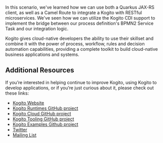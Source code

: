 In this scenario, we've learned how we can use both a Quarkus JAX-RS client, as well as a Camel Route to integrate a Kogito with RESTful microservices. We've seen how we can utilize the Kogito CDI support to implement the bridge between our process definition's BPMN2 Service Task and our integration logic.

Kogito gives cloud-native developers the ability to use their skillset and combine it with the power of process, workflow, rules and decision automation capabilities, providing a complete toolkit to build cloud-native business applications and systems.

## Additional Resources

If you’re interested in helping continue to improve Kogito, using Kogito to develop applications, or if you’re just curious about it, please check out these links:

* [Kogito Website](http://kogito.kie.org/)
* [Kogito Runtimes GitHub project](https://github.com/kiegroup/kogito-runtimes)
* [Kogito Cloud GitHub project](https://github.com/kiegroup/kogito-cloud)
* [Kogito Tooling GitHub project](https://github.com/kiegroup/kogito-tooling)
* [Kogito Examples Github project](https://github.com/kiegroup/kogito-examples)
* [Twitter](https://twitter.com/kogito_kie)
* [Mailing List](https://groups.google.com/forum/#!forum/kogito-development)
